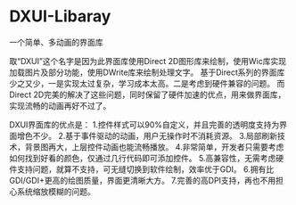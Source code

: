 # DXUI-Libaray
一个简单、多动画的界面库

取“DXUI”这个名字是因为此界面库使用Direct 2D图形库来绘制，使用Wic库实现加载图片及部分功能，使用DWrite库来绘制处理文字。
基于Direct系列的界面库少之又少，一是实现太过复杂，学习成本太高。二是考虑到硬件兼容的问题。
而Direct 2D完美的解决了这些问题，同时保留了硬件加速的优点，用来做界面库，实现流畅的动画再好不过了。

DXUI界面库的优点是：
1.控件样式可以90%自定义，并且完善的透明度支持为界面增色不少。
2.基于事件驱动的动画，用户无操作时不消耗资源。
3.局部刷新技术，背景图再大，上层控件动画也能流畅播放。
4.非常简单，开发者只需要考虑如何找到好看的颜色，仅通过几行代码即可添加控件。
5.高兼容性，无需考虑硬件支持问题，就算不支持，可无缝切换到软件绘制，效率优于GDI。
6.拥有比GDI/GDI+更高的绘图质量，界面更清晰大方。
7.完善的高DPI支持，再也不用担心系统缩放模糊的问题。
